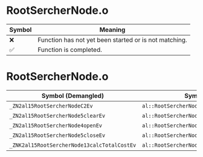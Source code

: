 # RootSercherNode.o
| Symbol | Meaning 
| ------------- | ------------- 
| :x: | Function has not yet been started or is not matching. 
| :white_check_mark: | Function is completed. 


# RootSercherNode.o
| Symbol (Demangled) | Symbol (Mangled) | Decompiled? |
| ------------- |  ------------- | ------------- |
| `_ZN2al15RootSercherNodeC2Ev` | `al::RootSercherNode::RootSercherNode(void)` | :white_check_mark: |
| `_ZN2al15RootSercherNode5clearEv` | `al::RootSercherNode::clear(void)` | :white_check_mark: |
| `_ZN2al15RootSercherNode4openEv` | `al::RootSercherNode::open(void)` | :white_check_mark: |
| `_ZN2al15RootSercherNode5closeEv` | `al::RootSercherNode::close(void)` | :white_check_mark: |
| `_ZNK2al15RootSercherNode13calcTotalCostEv` | `al::RootSercherNode::calcTotalCost(void)const` | :white_check_mark: |
